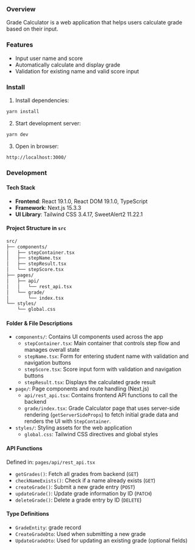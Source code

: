 ### Overview
Grade Calculator is a web application that helps users calculate grade based on their input.

### Features
- Input user name and score
- Automatically calculate and display grade
- Validation for existing name and valid score input

### Install
1. Install dependencies:
```bash
yarn install
```
2. Start development server:
```bash
yarn dev
```
3. Open in browser:
```bash
http://localhost:3000/
```

### Development
#### Tech Stack
- **Frontend**: React 19.1.0, React DOM 19.1.0, TypeScript
- **Framework**: Next.js 15.3.3
- **UI Library**: Tailwind CSS 3.4.17, SweetAlert2 11.22.1


#### Project Structure in `src`
```bash
src/
├── components/
│   ├── stepContainer.tsx
│   ├── stepName.tsx
│   ├── stepResult.tsx
│   └── stepScore.tsx
├── pages/
│   ├── api/
│   │   └── rest_api.tsx
│   └── grade/
│       └── index.tsx
└── styles/
    └── global.css
```
#### Folder & File Descriptions
- `components/`: Contains UI components used across the app
  - `stepContainer.tsx`: Main container that controls step flow and manages overall state
  - `stepName.tsx`: Form for entering student name with validation and navigation buttons
  - `stepScore.tsx`:  Score input form with validation and navigation buttons
  - `stepResult.tsx`: Displays the calculated grade result
- `page/`: Page components and route handling (Next.js)
  - `api/rest_api.tsx`: Contains frontend API functions to call the backend
  - `grade/index.tsx`: Grade Calculator page that uses server-side rendering (`getServerSideProps`) to fetch initial grade data and renders the UI with `StepContainer`.
- `styles/`: Styling assets for the web application
  - `global.css`:  Tailwind CSS directives and global styles

#### API Functions
Defined in: `pages/api/rest_api.tsx`
- `getGrades()`: Fetch all grades from backend (`GET`)   
- `checkNameExists()`: Check if a name already exists (`GET`)   
- `createGrade()`: Submit a new grade entry (`POST`)
- `updateGrade()`: Update grade information by ID (`PATCH`) 
- `deleteGrade()`: Delete a grade entry by ID (`DELETE`)    

#### Type Definitions
- `GradeEntity`: grade record
- `CreateGradeDto`: Used when submitting a new grade
- `UpdateGradeDto`: Used for updating an existing grade (optional fields)


